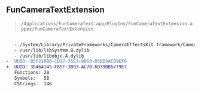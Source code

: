 ## FunCameraTextExtension

> `/Applications/FunCameraText.app/PlugIns/FunCameraTextExtension.appex/FunCameraTextExtension`

```diff

   - /System/Library/PrivateFrameworks/CameraEffectsKit.framework/CameraEffectsKit
   - /usr/lib/libSystem.B.dylib
   - /usr/lib/libobjc.A.dylib
-  UUID: B5F210B8-1D17-35E3-8860-05BD3ACB9EF6
+  UUID: 3D464145-F85F-3B93-AC70-6D39BB5779E7
   Functions: 28
   Symbols:   58
   CStrings:  146

```
